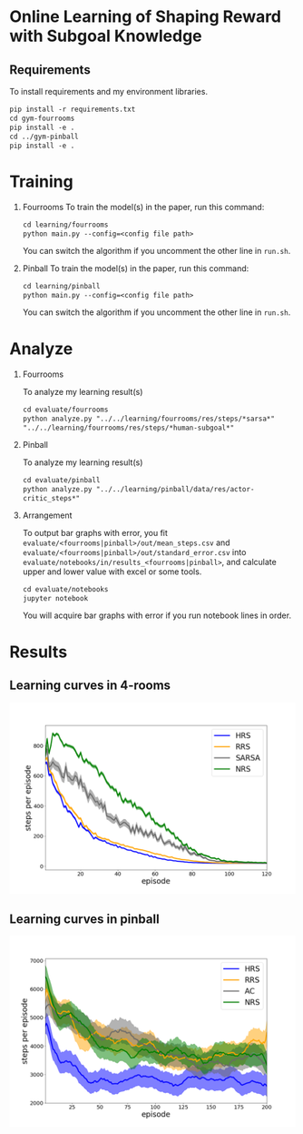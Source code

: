 # Online Learning of Shaping Reward with Subgoal Knowledge

## Requirements
To install requirements and my environment libraries.
```
pip install -r requirements.txt
cd gym-fourrooms
pip install -e .
cd ../gym-pinball 
pip install -e .
``` 

# Training
1. Fourrooms
    To train the model(s) in the paper, run this command:

    ```
    cd learning/fourrooms
    python main.py --config=<config file path>
    ```

    You can switch the algorithm if you uncomment the other line in `run.sh`.
2. Pinball
    To train the model(s) in the paper, run this command:

    ```
    cd learning/pinball
    python main.py --config=<config file path>
    ```

    You can switch the algorithm if you uncomment the other line in `run.sh`.
# Analyze
1. Fourrooms
    
    To analyze my learning result(s)
    ```
    cd evaluate/fourrooms
    python analyze.py "../../learning/fourrooms/res/steps/*sarsa*" "../../learning/fourrooms/res/steps/*human-subgoal*"
    ```

2. Pinball
    
    To analyze my learning result(s)
    ```
    cd evaluate/pinball
    python analyze.py "../../learning/pinball/data/res/actor-critic_steps*"
    ```

3. Arrangement

    To output bar graphs with error, you fit `evaluate/<fourrooms|pinball>/out/mean_steps.csv` and `evaluate/<fourrooms|pinball>/out/standard_error.csv` into `evaluate/notebooks/in/results_<fourrooms|pinball>`, and calculate upper and lower value with excel or some tools.
    ```
    cd evaluate/notebooks
    jupyter notebook
    ```
    You will acquire bar graphs with error if you run notebook lines in order. 

# Results
## Learning curves in 4-rooms
![4rooms learning curve](evaluate/notebooks/out/4rooms-learning-curves.png)

## Learning curves in pinball
![pinball learning curve](evaluate/notebooks/out/pinball-learning-curves.png)
